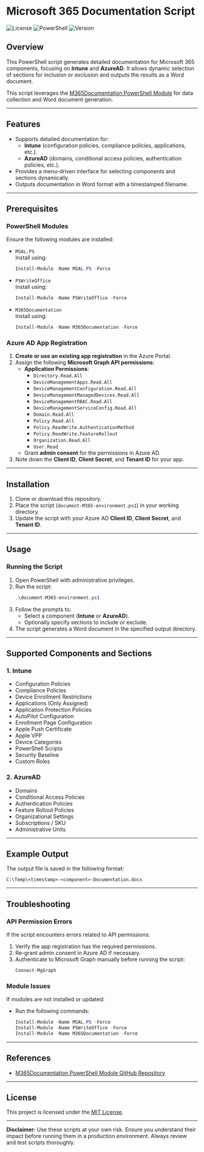 
# Microsoft 365 Documentation Script

![License](https://img.shields.io/badge/license-MIT-blue.svg)
![PowerShell](https://img.shields.io/badge/powershell-7%2B-blue.svg)
![Version](https://img.shields.io/badge/version-1.0.0-green.svg)

## Overview
This PowerShell script generates detailed documentation for Microsoft 365 components, focusing on **Intune** and **AzureAD**. It allows dynamic selection of sections for inclusion or exclusion and outputs the results as a Word document.

This script leverages the [M365Documentation PowerShell Module](https://github.com/ThomasKur/M365Documentation) for data collection and Word document generation.

---

## Features
- Supports detailed documentation for:
  - **Intune** (configuration policies, compliance policies, applications, etc.).
  - **AzureAD** (domains, conditional access policies, authentication policies, etc.).
- Provides a menu-driven interface for selecting components and sections dynamically.
- Outputs documentation in Word format with a timestamped filename.

---

## Prerequisites

### **PowerShell Modules**
Ensure the following modules are installed:
- `MSAL.PS`  
  Install using:
  ```powershell
  Install-Module -Name MSAL.PS -Force
  ```
- `PSWriteOffice`  
  Install using:
  ```powershell
  Install-Module -Name PSWriteOffice -Force
  ```
- `M365Documentation`  
  Install using:
  ```powershell
  Install-Module -Name M365Documentation -Force
  ```

### **Azure AD App Registration**
1. **Create or use an existing app registration** in the Azure Portal.
2. Assign the following **Microsoft Graph API permissions**:
   - **Application Permissions**:
     - `Directory.Read.All`
     - `DeviceManagementApps.Read.All`
     - `DeviceManagementConfiguration.Read.All`
     - `DeviceManagementManagedDevices.Read.All`
     - `DeviceManagementRBAC.Read.All`
     - `DeviceManagementServiceConfig.Read.All`
     - `Domain.Read.All`
     - `Policy.Read.All`
     - `Policy.ReadWrite.AuthenticationMethod`
     - `Policy.ReadWrite.FeatureRollout`
     - `Organization.Read.All`
     - `User.Read`
   - Grant **admin consent** for the permissions in Azure AD.
3. Note down the **Client ID**, **Client Secret**, and **Tenant ID** for your app.

---

## Installation
1. Clone or download this repository.
2. Place the script (`document-M365-environment.ps1`) in your working directory.
3. Update the script with your Azure AD **Client ID**, **Client Secret**, and **Tenant ID**.

---

## Usage

### **Running the Script**
1. Open PowerShell with administrative privileges.
2. Run the script:
   ```powershell
   .\document-M365-environment.ps1
   ```
3. Follow the prompts to:
   - Select a component (**Intune** or **AzureAD**).
   - Optionally specify sections to include or exclude.
4. The script generates a Word document in the specified output directory.

---

## Supported Components and Sections

### **1. Intune**
- Configuration Policies
- Compliance Policies
- Device Enrollment Restrictions
- Applications (Only Assigned)
- Application Protection Policies
- AutoPilot Configuration
- Enrollment Page Configuration
- Apple Push Certificate
- Apple VPP
- Device Categories
- PowerShell Scripts
- Security Baseline
- Custom Roles

### **2. AzureAD**
- Domains
- Conditional Access Policies
- Authentication Policies
- Feature Rollout Policies
- Organizational Settings
- Subscriptions / SKU
- Administrative Units

---

## Example Output
The output file is saved in the following format:
```
C:\Temp\<timestamp>-<component>-Documentation.docx
```

---

## Troubleshooting
### **API Permission Errors**
If the script encounters errors related to API permissions:
1. Verify the app registration has the required permissions.
2. Re-grant admin consent in Azure AD if necessary.
3. Authenticate to Microsoft Graph manually before running the script:
   ```powershell
   Connect-MgGraph
   ```

### **Module Issues**
If modules are not installed or updated:
- Run the following commands:
  ```powershell
  Install-Module -Name MSAL.PS -Force
  Install-Module -Name PSWriteOffice -Force
  Install-Module -Name M365Documentation -Force
  ```

---

## References
- [M365Documentation PowerShell Module GitHub Repository](https://github.com/ThomasKur/M365Documentation)

---

## License

This project is licensed under the [MIT License](LICENSE).


---

**Disclaimer**: Use these scripts at your own risk. Ensure you understand their impact before running them in a production environment. Always review and test scripts thoroughly.
